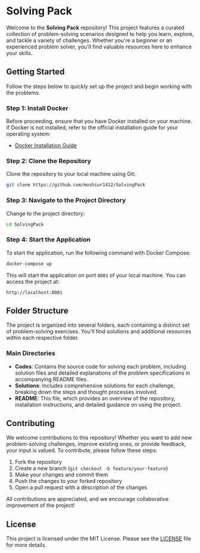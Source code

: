 # Solving Pack

Welcome to the **Solving Pack** repository! This project features a curated collection of problem-solving scenarios designed to help you learn, explore, and tackle a variety of challenges. Whether you're a beginner or an experienced problem solver, you'll find valuable resources here to enhance your skills.

## Getting Started

Follow the steps below to quickly set up the project and begin working with the problems.

### Step 1: Install Docker

Before proceeding, ensure that you have Docker installed on your machine. If Docker is not installed, refer to the official installation guide for your operating system:

- [Docker Installation Guide](https://docs.docker.com/get-docker/)

### Step 2: Clone the Repository

Clone the repository to your local machine using Git:

```bash
git clone https://github.com/moshiur1412/SolvingPack
```

### Step 3: Navigate to the Project Directory

Change to the project directory:

```bash
cd SolvingPack
```

### Step 4: Start the Application

To start the application, run the following command with Docker Compose:

```bash
docker-compose up
```

This will start the application on port `8001` of your local machine. You can access the project at:

```
http://localhost:8001
```

## Folder Structure

The project is organized into several folders, each containing a distinct set of problem-solving exercises. You’ll find solutions and additional resources within each respective folder.

### Main Directories

- **Codes**: Contains the source code for solving each problem, including solution files and detailed explanations of the problem specifications in accompanying README files.
- **Solutions**: Includes comprehensive solutions for each challenge, breaking down the steps and thought processes involved.
- **README**: This file, which provides an overview of the repository, installation instructions, and detailed guidance on using the project.

## Contributing

We welcome contributions to this repository! Whether you want to add new problem-solving challenges, improve existing ones, or provide feedback, your input is valued. To contribute, please follow these steps:

1. Fork the repository
2. Create a new branch (`git checkout -b feature/your-feature`)
3. Make your changes and commit them
4. Push the changes to your forked repository
5. Open a pull request with a description of the changes

All contributions are appreciated, and we encourage collaborative improvement of the project!

## License

This project is licensed under the MIT License. Please see the [LICENSE](LICENSE) file for more details.
